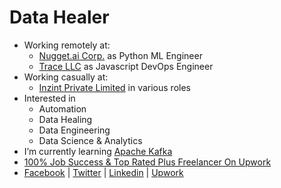 # Data Healer
- Working remotely at:
  - [Nugget.ai Corp.](https://nugget.ai) as Python ML Engineer
  - [Trace LLC](https://tracevt.com) as Javascript DevOps Engineer
- Working casually at:
  - [Inzint Private Limited](https://inzint.com) in various roles
- Interested in
  - Automation
  - Data Healing
  - Data Engineering
  - Data Science & Analytics
- I’m currently learning [Apache Kafka](https://kafka.apache.org)
- [100% Job Success & Top Rated Plus Freelancer On Upwork](https://www.upwork.com/fl/vikaskumarthakur)
- [Facebook](https://www.facebook.com/inzint) | [Twitter](https://twitter.com/inzint) | [Linkedin](https://www.linkedin.com/company/inzint) | [Upwork](http://upwork.com/ag/inzint)
